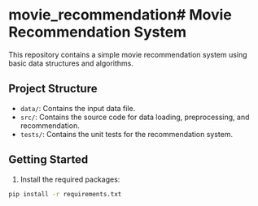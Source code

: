 # movie_recommendation# Movie Recommendation System

This repository contains a simple movie recommendation system using basic data structures and algorithms.

## Project Structure

- `data/`: Contains the input data file.
- `src/`: Contains the source code for data loading, preprocessing, and recommendation.
- `tests/`: Contains the unit tests for the recommendation system.

## Getting Started

1. Install the required packages:

```bash
pip install -r requirements.txt